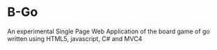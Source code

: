 B-Go
====

An experimental Single Page Web Application of the board game of go written using HTML5, javascript, C# and MVC4 